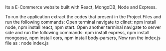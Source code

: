 Its a E-Commerce website built with React, MongoDB, Node and Express.

To run the application extract the codes that present in the Project Files and run the following commands:
Open terminal navigate to clinet:
  npm install node,
  npm install react,
  npm start.
Open another terminal navigate to server side and run the following commands:
  npm install express,
  npm install mongoose,
  npm install cors,
  npm install body-parsers,
  Now run the index.js file as : node index.js
